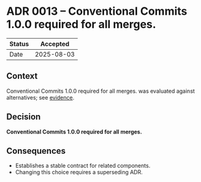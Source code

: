 # ADR 0013 – Conventional Commits 1.0.0 required for all merges.

| Status | Accepted |
|--------|----------|
| Date   | 2025-08-03 |

## Context
Conventional Commits 1.0.0 required for all merges. was evaluated against alternatives; see [evidence](../process/github-standards.md).

## Decision
**Conventional Commits 1.0.0 required for all merges.**

## Consequences
* Establishes a stable contract for related components.  
* Changing this choice requires a superseding ADR.
